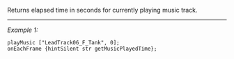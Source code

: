 Returns elapsed time in seconds for currently playing music track.


---
*Example 1:*
```sqf
playMusic ["LeadTrack06_F_Tank", 0];
onEachFrame {hintSilent str getMusicPlayedTime};
```